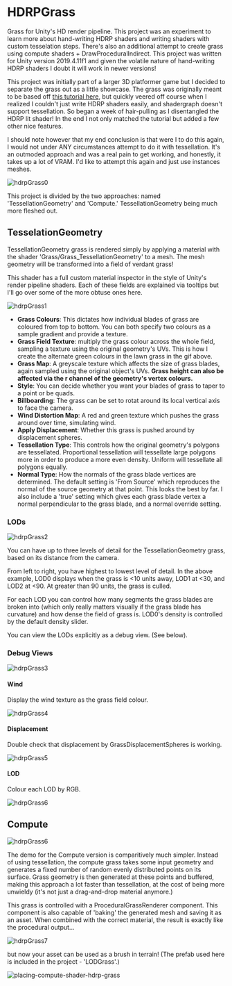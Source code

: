 
# HDRPGrass
Grass for Unity's HD render pipeline. This project was an experiment to learn more about hand-writing HDRP shaders and writing shaders with custom tesselation steps. There's also an additional attempt to create grass using compute shaders + DrawProceduralIndirect. This project was written for Unity version 2019.4.11f1 and given the volatile nature of hand-writing HDRP shaders I doubt it will work in newer versions!

This project was initially part of a larger 3D platformer game but I decided to separate the grass out as a little showcase. The grass was originally meant to be based off [this tutorial here](https://roystan.net/articles/grass-shader.html), but quickly veered off course when I realized I couldn't just write HDRP shaders easily, and shadergraph doesn't support tessellation. So began a week of hair-pulling as I disentangled the HDRP lit shader! In the end I not only matched the tutorial but added a few other nice features.

I should note however that my end conclusion is that were I to do this again, I would not under ANY circumstances attempt to do it with tessellation. It's an outmoded approach and was a real pain to get working, and honestly, it takes up a lot of VRAM. I'd like to attempt this again and just use instances meshes. 

![hdrpGrass0](https://user-images.githubusercontent.com/18707147/121815886-81bd4380-cc70-11eb-98f6-b842c7ba6033.gif)

This project is divided by the two approaches: named 'TessellationGeometry' and 'Compute.' TessellationGeometry being much more fleshed out.

## TesselationGeometry

TessellationGeometry grass is rendered simply by applying a material with the shader 'Grass/Grass_TessellationGeometry' to a mesh. The mesh geometry will be transformed into a field of verdant grass!

This shader has a full custom material inspector in the style of Unity's render pipeline shaders. Each of these fields are explained via tooltips but I'll go over some of the more obtuse ones here.

![hdrpGrass1](https://user-images.githubusercontent.com/18707147/121816574-58061b80-cc74-11eb-9537-0ed09c654be3.png)

- **Grass Colours**: This dictates how individual blades of grass are coloured from top to bottom. You can both specify two colours as a sample gradient and provide a texture.
- **Grass Field Texture**: multiply the grass colour across the whole field, sampling a texture using the original geometry's UVs. This is how I create the alternate green colours in the lawn grass in the gif above.
- **Grass Map**: A greyscale texture which affects the size of grass blades, again sampled using the original object's UVs. **Grass height can also be affected via the r channel of the geometry's vertex colours.**
- **Style**: You can decide whether you want your blades of grass to taper to a point or be quads.
- **Billboarding**: The grass can be set to rotat around its local vertical axis to face the camera.
- **Wind Distortion Map**: A red and green texture which pushes the grass around over time, simulating wind. 
- **Apply Displacement**: Whether this grass is pushed around by displacement spheres.
- **Tessellation Type**: This controls how the original geometry's polygons are tessellated. Proportional tessellation will tessellate large polygons more in order to produce a more even density. Uniform will tessellate all polygons equally.
- **Normal Type**: How the normals of the grass blade vertices are determined. The default setting is 'From Source' which reproduces the normal of the source geometry at that point. This looks the best by far. I also include a 'true' setting which gives each grass blade vertex a normal perpendicular to the grass blade, and a normal override setting.

### LODs 

![hdrpGrass2](https://user-images.githubusercontent.com/18707147/121816886-1d9d7e00-cc76-11eb-87d8-112943c4db18.png)

You can have up to three levels of detail for the TessellationGeometry grass, based on its distance from the camera.

From left to right, you have highest to lowest level of detail. In the above example, LOD0 displays when the grass is <10 units away, LOD1 at <30, and LOD2 at <90. At greater than 90 units, the grass is culled.

For each LOD you can control how many segments the grass blades are broken into (which only really matters visually if the grass blade has curvature) and how dense the field of grass is. LOD0's density is controlled by the default density slider.

You can view the LODs explicitly as a debug view. (See below).

### Debug Views

![hdrpGrass3](https://user-images.githubusercontent.com/18707147/121817042-ef6c6e00-cc76-11eb-9903-e7b0e021b4ca.png)

#### Wind

Display the wind texture as the grass field colour.

![hdrpGrass4](https://user-images.githubusercontent.com/18707147/121817140-6efa3d00-cc77-11eb-99bf-870a4db3fd5c.gif)

#### Displacement

Double check that displacement by GrassDisplacementSpheres is working.

![hdrpGrass5](https://user-images.githubusercontent.com/18707147/121817178-a5d05300-cc77-11eb-80fb-9968146790fc.gif)

#### LOD

Colour each LOD by RGB.

![hdrpGrass6](https://user-images.githubusercontent.com/18707147/121817221-f182fc80-cc77-11eb-8e48-fef1f637f546.gif)

## Compute

![hdrpGrass6](https://user-images.githubusercontent.com/18707147/122127471-1f5c7280-ce2b-11eb-8d8a-d4ac9f34f322.png)

The demo for the Compute version is comparitively much simpler. Instead of using tessellation, the compute grass takes some input geometry and generates a fixed number of random evenly distributed points on its surface. Grass geometry is then generated at these points and buffered, making this approach a lot faster than tessellation, at the cost of being more unwieldy (it's not just a drag-and-drop material anymore.)

This grass is controlled with a ProceduralGrassRenderer component. This component is also capable of 'baking' the generated mesh and saving it as an asset. When combined with the correct material, the result is exactly like the procedural output...

![hdrpGrass7](https://user-images.githubusercontent.com/18707147/122127958-d953de80-ce2b-11eb-92a2-b6836f7c75ad.png)

but now your asset can be used as a brush in terrain! (The prefab used here is included in the project - 'LODGrass'.)

![placing-compute-shader-hdrp-grass](https://user-images.githubusercontent.com/18707147/122127892-c5a87800-ce2b-11eb-82a9-03a2126d6f4c.gif)
